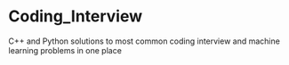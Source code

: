 # Coding_Interview
C++ and Python solutions to most common coding interview and machine learning problems in one place
